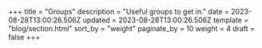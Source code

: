 +++
title = "Groups"
description = "Useful groups to get in."
date = 2023-08-28T13:00:26.506Z
updated = 2023-08-28T13:00:26.506Z
template = "blog/section.html"
sort_by = "weight"
paginate_by = 10
weight = 4
draft = false
+++

